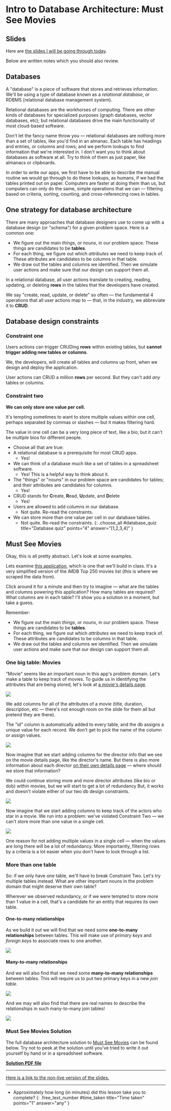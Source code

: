 # Intro to Database Architecture: Must See Movies

## Slides

Here are [the slides I will be going through today](https://firstdraft.slides.com/d/236NZyU/live).

Below are written notes which you should also review.

## Databases

A "database" is a piece of software that stores and retrieves information. We'll be using a type of database known as a _relational database_, or RDBMS (relational database management system).

Relational databases are the workhorses of computing. There are other kinds of databases for specialized purposes (graph databases, vector databases, etc); but relational databases drive the main functionality of most cloud-based software.

Don't let the fancy name throw you — relational databases are nothing more than a set of tables, like you'd find in an almanac. Each table has headings and entries, or columns and rows; and we perform lookups to find information that we're interested in. I don't want you to think about databases as software at all. Try to think of them as just paper, like almanacs or clipboards.

In order to write our apps, we first have to be able to describe the manual routine we would go through to do these lookups, as humans, if we had the tables printed out on paper. Computers are faster at doing them than us, but computers can only do the same, simple operations that we can — filtering based on criteria, sorting, counting, and cross-referencing rows in tables.

## One strategy for database architecture

There are many approaches that database designers use to come up with a database design (or "schema") for a given problem space. Here is a common one:

- We figure out the main _things_, or _nouns_, in our problem space. These things are candidates to be **tables**.
- For each thing, we figure out which _attributes_ we need to keep track of. These attributes are candidates to be columns in that table.
- We draw out the tables and columns we identified. Then we simulate user actions and make sure that our design can support them all.

In a relational database, all user actions translate to creating, reading, updating, or deleting **rows** in the tables that the developers have created.

We say "create, read, update, or delete" so often — the fundamental 4 operations that all user actions map to — that, in the industry, we abbreviate it to **CRUD**.

## Database design constraints

### Constraint one

Users actions can trigger CRUDing **rows** within existing tables, but **cannot trigger adding new tables or columns**. 

We, the developers, will create all tables and columns up front, when we design and deploy the application.

User actions can CRUD a million **rows** per second. But they can't add _any_ tables or columns.

### Constraint two

**We can only store one value per cell.**

It's tempting sometimes to want to store multiple values within one cell, perhaps separated by commas or slashes — but it makes filtering hard.

The value in one cell can be a very long piece of text, like a bio; but it can't be _multiple_ bios for different people.

- Choose all that are true:
- A relational database is a prerequisite for most CRUD apps.
  - Yes!
- We can think of a database much like a set of tables in a spreadsheet software.
  - Yes! This is a helpful way to think about it.
- The "things" or "nouns" in our problem space are candidates for tables; and their attributes are candidates for columns.
  - Yes!
- CRUD stands for **C**reate, **R**ead, **U**pdate, and **D**elete
  - Yes!
- Users are allowed to add columns in our database.
  - Not quite. Re-read the constraints.
- We can store more than one value per cell in our database tables. 
  - Not quite. Re-read the constraints.
{: .choose_all #database_quiz title="Database quiz" points="4" answer="[1,2,3,4]" }

## Must See Movies

Okay, this is all pretty abstract. Let's look at some examples.

Lets examine [this application](https://msm-associations.matchthetarget.com/), which is one that we'll build in class. It's a very simplified version of the iMDB Top 250 movies list (this is where we scraped the data from).

Click around it for a minute and then try to imagine — what are the tables and columns powering this application? How many tables are required? What columns are in each table? I'll show you a solution in a moment, but take a guess.

Remember:

- We figure out the main _things_, or _nouns_, in our problem space. These things are candidates to be **tables**.
- For each thing, we figure out which _attributes_ we need to keep track of. These attributes are candidates to be columns in that table.
- We draw out the tables and columns we identified. Then we simulate user actions and make sure that our design can support them all.

### One big table: Movies

"Movie" seems like an important noun in this app's problem domain. Let's make a table to keep track of movies. To guide us in identifying the attributes that are being stored, let's look at [a movie's details page](https://msm-associations.matchthetarget.com/movies/24).

![](assets/movies-table-1.png)

We add columns for all of the attributes of a movie (title, duration, description, etc — there's not enough room on the slide for them all but pretend they are there).

The "id" column is automatically added to every table, and the db assigns a unique value for each record. We don't get to pick the name of the column or assign values.

![](assets/movies-table-2.png)

Now imagine that we start adding columns for the director info that we see on the movie details page, like the director's name. But there is also more information about each director [on their own details page](https://msm-associations.matchthetarget.com/directors/2662) — where should we store that information?

We could continue storing more and more director attributes (like bio or dob) within movies, but we will start to get a lot of redundancy But, it works and doesn't violate either of our two db design constraints.

![](assets/movies-table-3.png)

Now imagine that we start adding columns to keep track of the actors who star in a movie. We run into a problem: we've violated Constraint Two — we can't store more than one value in a single cell.

![](assets/movies-table-4.png)

One reason for not adding multiple values in a single cell — when the values are long there will be a lot of redundancy. More importantly, filtering rows by a criteria is a lot easier when you don't have to look through a list.

### More than one table

So: if we only have one table, we'll have to break Constraint Two. Let's try multiple tables instead. What are other important nouns in the problem domain that might deserve their own table?

Wherever we observed redundancy, or if we were tempted to store more than 1 value in a cell, that's a candidate for an entity that requires its own table.

#### One-to-many relationships

As we build it out we will find that we need some **one-to-many relationships** between tables. This will make use of _primary keys_ and _foreign keys_ to associate rows to one another.

![](assets/one-to-many-1.png)

#### Many-to-many relationships

And we will also find that we need some **many-to-many relationships** between tables. This will require us to put two primary keys in a new _join table_.

![](assets/many-to-many-1.png)

And we may will also find that there are real names to describe the relationships in such many-to-many join tables!

![](assets/many-to-many-2.png)

<div class="alert alert-primary">

### Must See Movies Solution

The full database architecture solution to [Must See Movies](https://msm-associations.matchthetarget.com/) can be found below. Try not to peek at the solution until you've tried to write it out yourself by hand or in a spreadsheet software.

[**Solution PDF file**](https://res.cloudinary.com/dmxgp9oq2/image/upload/v1711038623/appdev-lessons/intro-to-database-architecture/main/Must%20See%20Movies%20database%20architecture%20solution.pdf)
</div>

---

[Here is a link to the non-live version of the slides.](https://firstdraft.slides.com/raghubetina/appdev-03-intro-to-database-architecture?token=9RBQRn_H)

---

- Approximately how long (in minutes) did this lesson take you to complete?
{: .free_text_number #time_taken title="Time taken" points="1" answer="any" }
